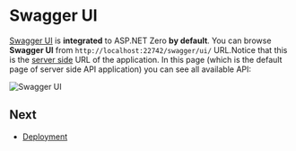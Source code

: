 # Swagger UI

[Swagger UI](http://swagger.io/swagger-ui/) is **integrated** to ASP.NET Zero **by default**. You can browse **Swagger UI** from `http://localhost:22742/swagger/ui/` URL.Notice that this is the [server side](Development-Guide-Core.md) URL of the application. In this page (which is the default page of server side API application) you can see all available API:

<img src="D:/Github/documents/docs/en/images/swagger-ui-ng2-1.png" alt="Swagger UI" class="img-thumbnail" />

## Next

- [Deployment](Features-Angular-Deployment)